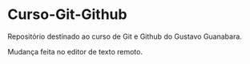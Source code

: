# Curso-Git-Github
 Repositório destinado ao curso de Git e Github do Gustavo Guanabara.

 Mudança feita no editor de texto remoto.
